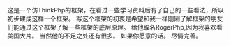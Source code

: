 这是一个仿ThinkPhp的框架，在看过一些学习资料后有了自己的一些看法，所以初步建成这样一个框架。
写这个框架的初衷是希望和我一样刚刚了解框架的朋友们能通过这个框架了解一些框架的底层原理。
给他取名RogerPhp,因为我喜欢看美国大片。
当然他的不足之处还有很多。
如果你愿意的话。
尽情完善。
